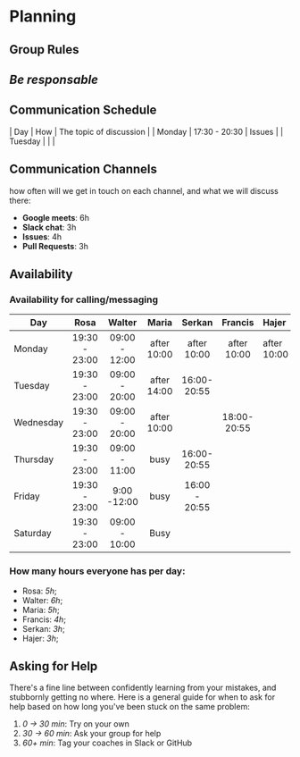 # Planning

## Group Rules
_Be responsable_
---

## Communication Schedule

| Day | How | The topic of discussion |
| Monday | 17:30 - 20:30 | Issues |
| Tuesday    |     |                         |


## Communication Channels

how often will we get in touch on each channel, and what we will discuss there:

- **Google meets**: 6h
- **Slack chat**: 3h
- **Issues**: 4h
- **Pull Requests**: 3h

## Availability

### Availability for calling/messaging

| Day       |    Rosa     |    Walter    |    Maria     |    Serkan     |        Francis         |    Hajer  |
| --------- | :---------: | :---------: | :---------: | :---------: | :-----------------: | :------------------ |
| Monday    | 19:30 - 23:00| 09:00 - 12:00 | after 10:00 |  after 10:00     | after 10:00  |     after 10:00      |
| Tuesday   |   19:30 - 23:00 | 09:00 - 20:00 | after 14:00 |  16:00- 20:55     |        |                     |
| Wednesday | 19:30 - 23:00 | 09:00 - 20:00 | after 10:00 |  |  18:00- 20:55    |                     |
| Thursday  |   19:30 - 23:00  | 09:00 - 11:00 |    busy     | 16:00- 20:55     |         |                     |
| Friday    |  19:30 - 23:00   |   9:00 -12:00   |    busy     | 16:00 - 20:55    |        |                     |
| Saturday  | 19:30 - 23:00    |       09:00 - 10:00     |       Busy             |                    |                      |

### How many hours everyone has per day:

- Rosa: _5h_;
- Walter: _6h_;
- Maria: _5h_;
- Francis: _4h_;
- Serkan: _3h_;
- Hajer: _3h_;

## Asking for Help

There's a fine line between confidently learning from your mistakes, and stubbornly getting no where. Here is a general guide for when to ask for help based on how long you've been stuck on the same problem:

1. _0 -> 30 min_: Try on your own
2. _30 -> 60 min_: Ask your group for help
3. _60+ min_: Tag your coaches in Slack or GitHub
